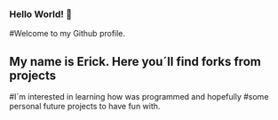 ### Hello World! 👋
#Welcome to my Github profile.
## My name is Erick. Here you´ll find forks from projects
#I´m interested in learning how was programmed and hopefully
#some personal future projects to have fun with.
<!--
**erickib/erickib** is a ✨ _special_ ✨ repository because its `README.md` (this file) appears on your GitHub profile.

Here are some ideas to get you started:

- 🔭 I’m currently working on ...
- 🌱 I’m currently learning ...
- 👯 I’m looking to collaborate on ...
- 🤔 I’m looking for help with ...
- 💬 Ask me about ...
- 📫 How to reach me: ...
- 😄 Pronouns: ...
- ⚡ Fun fact: ...
-->
